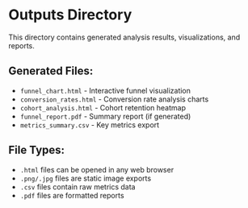 # Outputs Directory

This directory contains generated analysis results, visualizations, and reports.

## Generated Files:
- `funnel_chart.html` - Interactive funnel visualization
- `conversion_rates.html` - Conversion rate analysis charts
- `cohort_analysis.html` - Cohort retention heatmap
- `funnel_report.pdf` - Summary report (if generated)
- `metrics_summary.csv` - Key metrics export

## File Types:
- `.html` files can be opened in any web browser
- `.png/.jpg` files are static image exports
- `.csv` files contain raw metrics data
- `.pdf` files are formatted reports